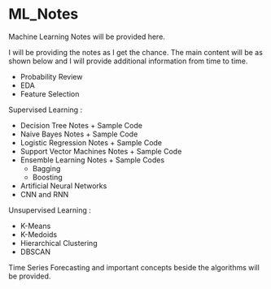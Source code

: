# ML_Notes
Machine Learning Notes will be provided here.

I will be providing the notes as I get the chance. The main content will be as shown below and I will provide additional information from time to time.


  - Probability Review
  - EDA 
  - Feature Selection

Supervised Learning : 

  - Decision Tree Notes + Sample Code
  - Naive Bayes Notes + Sample Code
  - Logistic Regression Notes + Sample Code
  - Support Vector Machines Notes + Sample Code
  - Ensemble Learning Notes + Sample Codes
    - Bagging 
    - Boosting 
  - Artificial Neural Networks
  - CNN and RNN 


Unsupervised Learning : 

  - K-Means
  - K-Medoids
  - Hierarchical Clustering
  - DBSCAN 
  

Time Series Forecasting and important concepts beside the algorithms will be provided.
